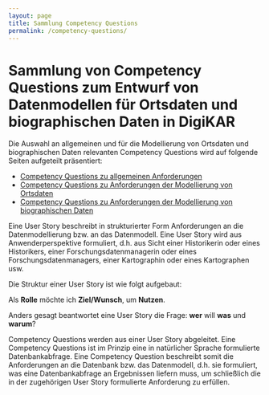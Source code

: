 ```yaml
---
layout: page
title: Sammlung Competency Questions
permalink: /competency-questions/
---
```


# Sammlung von Competency Questions zum Entwurf von Datenmodellen für Ortsdaten und biographischen Daten in DigiKAR

Die Auswahl an allgemeinen und für die Modellierung von Ortsdaten und biographischen Daten relevanten Competency Questions wird auf folgende Seiten aufgeteilt präsentiert:

- [Competency Questions zu allgemeinen Anforderungen](gen/)
- [Competency Questions zu Anforderungen der Modellierung von Ortsdaten](geo/)
- [Competency Questions zu Anforderungen der Modellierung von biographischen Daten](bio/)

Eine User Story beschreibt in strukturierter Form Anforderungen an die Datenmodellierung bzw. an das Datenmodell. Eine User Story wird aus Anwenderperspektive formuliert, d.h. aus Sicht einer Historikerin oder eines Historikers, einer Forschungsdatenmanagerin oder eines Forschungsdatenmanagers, einer Kartographin oder eines Kartographen usw.

Die Struktur einer User Story ist wie folgt aufgebaut:

Als **Rolle** möchte ich **Ziel/Wunsch**, um **Nutzen**.

Anders gesagt beantwortet eine User Story die Frage: **wer** will **was** und **warum**?

Competency Questions werden aus einer User Story abgeleitet. Eine Competency Questions ist im Prinzip eine in natürlicher Sprache formulierte Datenbankabfrage. Eine Competency Question beschreibt somit die Anforderungen an die Datenbank bzw. das Datenmodell, d.h. sie formuliert, was eine Datenbankabfrage an Ergebnissen liefern muss, um schließlich die in der zugehörigen User Story formulierte Anforderung zu erfüllen.
